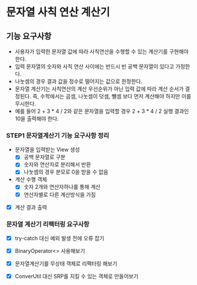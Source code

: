 # 문자열 사칙 연산 계산기

## 기능 요구사항

* 사용자가 입력한 문자열 값에 따라 사칙연산을 수행할 수 있는 계산기를 구현해야 한다.
* 입력 문자열의 숫자와 사칙 연산 사이에는 반드시 빈 공백 문자열이 있다고 가정한다.
* 나눗셈의 경우 결과 값을 정수로 떨어지는 값으로 한정한다.
* 문자열 계산기는 사칙연산의 계산 우선순위가 아닌 입력 값에 따라 계산 순서가 결정된다. 즉, 수학에서는 곱셈, 나눗셈이 덧셈, 뺄셈 보다 먼저 계산해야 하지만 이를 무시한다.
* 예를 들어 2 + 3 * 4 / 2와 같은 문자열을 입력할 경우 2 + 3 * 4 / 2 실행 결과인 10을 출력해야 한다.

### STEP1 문자열계산기 기능 요구사항 정리 
* 문자열을 입력받는 View 생성
  * [x] 공백 문자열로 구분
  * [x] 숫자와 연산자로 분리해서 반환
  * [x] 나눗셈의 경우 분모로 0을 받을 수 없음
* 계산 수행 객체
  * [x] 숫자 2개와 연산자하나를 통해 계산
  * [x] 연산자별로 다른 계산방식을 가짐
* [x] 계산 결과 출력

### 문자열 계산기 리팩터링 요구사항
* [x] try-catch 대신 예외 발생 전에 오류 잡기
* [x] BinaryOperator<> 사용해보기
* [x] 문자열계산기를 무상태 객체로 리팩터링 해보기
* [x] ConverUtil 대신 SRP를 지킬 수 있는 객체로 만들어보기


  